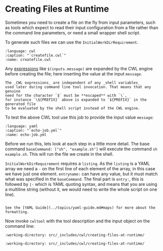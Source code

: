 # Creating Files at Runtime

Sometimes you need to create a file on the fly from input parameters,
such as tools which expect to read their input configuration from a file
rather than the command line parameters, or need a small wrapper shell script.

To generate such files we can use the `InitialWorkDirRequirement`.

```{literalinclude} /_includes/cwl/creating-files-at-runtime/createfile.cwl
:language: cwl
:caption: "`createfile.cwl`"
:name: createfile.cwl
```

Any [expressions](../topics/expressions.md) like `$(inputs.message)` are
expanded by the CWL engine before creating the file;
here inserting the value at the input `message`.

```{tip}
The _CWL expressions_ are independent of any _shell variables_
used later during command line tool invocation. That means that any genuine
need for the character `$` must be **escaped** with `\`,
for instance `\${PREFIX}` above is expanded to `${PREFIX}` in the generated file
to be evaluated by the shell script instead of the CWL engine.
```

To test the above CWL tool use this job to provide the input value `message`:

```{literalinclude} /_includes/cwl/creating-files-at-runtime/echo-job.yml
:language: yaml
:caption: "`echo-job.yml`"
:name: echo-job.yml
```

Before we run this, lets look at each step in a little more detail.
The base command `baseCommand: ["sh", "example.sh"]`
will execute the command `sh example.sh`.
This will run the file we create in the shell.

`InitialWorkDirRequirement` requires a `listing`.
As the `listing` is a YAML array we need a `-` on the first line of
each element of the array, in this case we have just one element.
`entryname:` can have any value,
but it must match what was specified in the `baseCommand`.
The final part is `entry:`, this is followed by `|-`
which is YAML quoting syntax, and means that you are using a multiline string
(without it, we would need to write the whole script on one line).

```{note}

See the [YAML Guide](../topics/yaml-guide.md#maps) for more about the formatting.
```

Now invoke `cwltool` with the tool description and the input object on the
command line:

```{runcmd} cwltool createfile.cwl echo-job.yml
:working-directory: src/_includes/cwl/creating-files-at-runtime/
```

```{runcmd} cat output.txt
:working-directory: src/_includes/cwl/creating-files-at-runtime/
```
